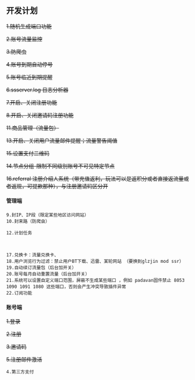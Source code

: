 ## 开发计划
~~1.随机生成端口功能~~

~~2.账号流量监控~~

~~3.防爬虫~~

~~4.账号到期自动停号~~

~~5.账号临近到期提醒~~

~~6.ssserver.log 日志分析器~~

~~7.开启、关闭注册功能~~

~~8.开启、关闭邀请码注册功能~~

~~11.商品管理（流量包）~~

~~13.开启、关闭用户流量邮件提醒；流量警告阈值~~

~~15.设置支付二维码~~

~~14.节点分组-限制不同级别账号不可见特定节点~~

~~16.referral 注册介绍人系统（带充值返利，玩法可以是返积分或者直接返流量或者返现，可提款那种），与注册邀请码区分开~~

#### 管理端
````
9.封IP、IP段（限定某些地区访问网站）
10.封来路（防爬虫）

12.计划任务



17.兑换卡：流量兑换卡、
18.用户浏览行为过滤：禁止用户BT下载、迅雷、某轮网站 （要换到glzjin mod ssr）
19.自动续订流量包（后台加开关）
20.账号每月自动重置流量（后台加开关）
21.系统可以设置自定义端口范围，屏蔽不生成某些端口 ，例如 padavan固件禁止 8053 1090 1091 1080 这些端口，否则会产生冲突导致插件异常
22.订阅功能
````

#### 账号端
~~1.登录~~

~~2.注册~~

~~3.邀请码~~

~~5.注册邮件激活~~


```
4.第三方支付


```